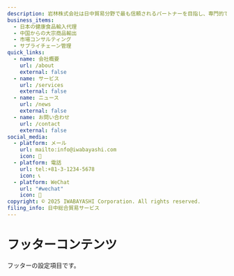 ```yaml
---
description: 岩林株式会社は日中貿易分野で最も信頼されるパートナーを目指し、専門的で効率的なソリューションを提供します。
business_items:
  - 日本の健康食品輸入代理
  - 中国からの大宗商品輸出
  - 市場コンサルティング
  - サプライチェーン管理
quick_links:
  - name: 会社概要
    url: /about
    external: false
  - name: サービス
    url: /services
    external: false
  - name: ニュース
    url: /news
    external: false
  - name: お問い合わせ
    url: /contact
    external: false
social_media:
  - platform: メール
    url: mailto:info@iwabayashi.com
    icon: 📧
  - platform: 電話
    url: tel:+81-3-1234-5678
    icon: 📞
  - platform: WeChat
    url: "#wechat"
    icon: 💬
copyright: © 2025 IWABAYASHI Corporation. All rights reserved.
filing_info: 日中総合貿易サービス
---
```


# フッターコンテンツ

フッターの設定項目です。
